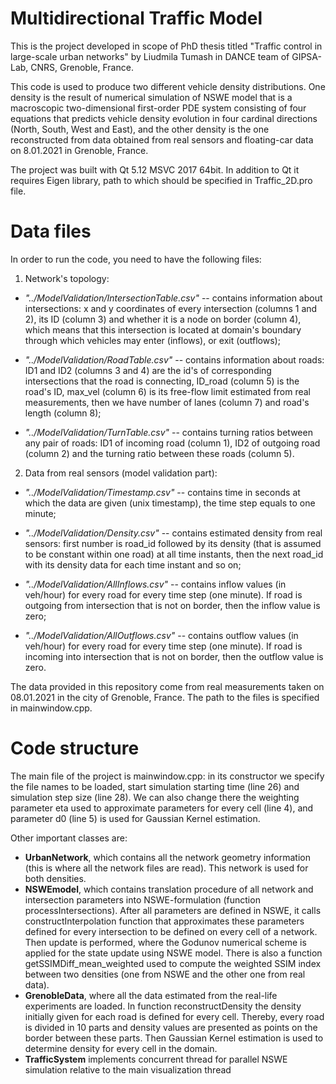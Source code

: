 # Multidirectional Traffic Model

This is the project developed in scope of PhD thesis titled "Traffic control in large-scale urban networks" by Liudmila Tumash in DANCE team of GIPSA-Lab, CNRS, Grenoble, France. 

This code is used to produce two different vehicle density distributions. One density is the result of numerical simulation of NSWE model that is a macroscopic two-dimensional first-order PDE system consisting of four equations that predicts vehicle density evolution in four cardinal directions (North, South, West and East), and the other density is the one reconstructed from data obtained from real sensors and floating-car data on 8.01.2021 in Grenoble, France.

The project was built with Qt 5.12 MSVC 2017 64bit. In addition to Qt it requires Eigen library, path to which should be specified in Traffic_2D.pro file.

# Data files

In order to run the code, you need to have the following files:

1. Network's topology:

  * _"../ModelValidation/IntersectionTable.csv"_ -- contains information about intersections: x and y coordinates of every intersection (columns 1 and 2), its ID (column 3) and whether it is a node on border (column 4), which means that this intersection is located at domain's boundary through which vehicles may enter (inflows), or exit (outflows);

  * _"../ModelValidation/RoadTable.csv"_ -- contains information about roads: ID1 and ID2 (columns 3 and 4) are the id's of corresponding intersections that the road is connecting, ID_road (column 5) is the road's ID, max_vel (column 6) is its free-flow limit estimated from real measurements, then we have number of lanes (column 7) and road's length (column 8);

  * _"../ModelValidation/TurnTable.csv"_ -- contains turning ratios between any pair of roads: ID1 of incoming road (column 1), ID2 of outgoing road (column 2) and the turning ratio between these roads (column 5). 

2. Data from real sensors (model validation part):

  * _"../ModelValidation/Timestamp.csv"_ -- contains time in seconds at which the data are given (unix timestamp), the time step equals to one minute;

  * _"../ModelValidation/Density.csv"_ -- contains estimated density from real sensors: first number is road_id followed by its density (that is assumed to be constant within one road) at all time instants, then the next road_id with its density data for each time instant and so on;

  * _"../ModelValidation/AllInflows.csv"_ -- contains inflow values (in veh/hour) for every road for every time step (one minute). If road is outgoing from intersection that is not on border, then the inflow value is zero;

  * _"../ModelValidation/AllOutflows.csv"_ -- contains outflow values (in veh/hour) for every road for every time step (one minute). If road is incoming into intersection that is not on border, then the outflow value is zero.

 The data provided in this repository come from real measurements taken on 08.01.2021 in the city of Grenoble, France. The path to the files is specified in mainwindow.cpp.

# Code structure

The main file of the project is mainwindow.cpp: in its constructor we specify the file names to be loaded, start simulation starting time (line 26) and simulation step size (line 28). We can also change there the weighting parameter eta used to approximate parameters for every cell (line 4), and parameter d0 (line 5) is used for Gaussian Kernel estimation.

Other important classes are:
* __UrbanNetwork__, which contains all the network geometry information (this is where all the network files are read). This network is used for both densities.
* __NSWEmodel__, which contains translation procedure of all network and intersection parameters into NSWE-formulation (function processIntersections). After all parameters are defined in NSWE, it calls constructInterpolation function that approximates these parameters defined for every intersection to be defined on every cell of a network. Then update is performed, where the Godunov numerical scheme is applied for the state update using NSWE model.
There is also a function getSSIMDiff_mean_weighted used to compute the weighted SSIM index between two densities (one from NSWE and the other one from real data).
* __GrenobleData__, where all the data estimated from the real-life experiments are loaded. In function reconstructDensity the density initially given for each road is defined for every cell. Thereby, every road is divided in 10 parts and density values are presented as points on the border between these parts. Then Gaussian Kernel estimation is used to determine density for every cell in the domain.
* __TrafficSystem__ implements concurrent thread for parallel NSWE simulation relative to the main visualization thread
